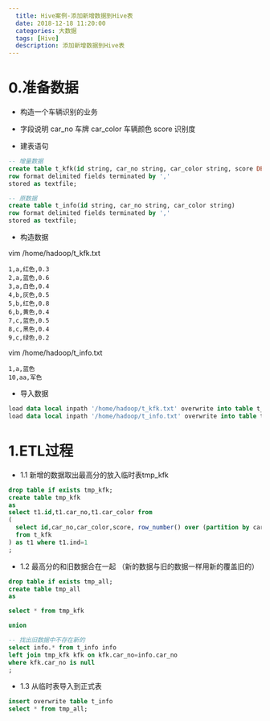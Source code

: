 ```yaml
---
  title: Hive案例-添加新增数据到Hive表
  date: 2018-12-18 11:20:00
  categories: 大数据
  tags: [Hive]
  description: 添加新增数据到Hive表
---
```


# 0.准备数据

- 构造一个车辆识别的业务

- 字段说明
car_no 车牌
car_color 车辆颜色
score 识别度

- 建表语句
```sql
-- 增量数据
create table t_kfk(id string, car_no string, car_color string, score DECIMAL(10,5))
row format delimited fields terminated by ','
stored as textfile;

-- 原数据
create table t_info(id string, car_no string, car_color string)
row format delimited fields terminated by ','
stored as textfile;
```

- 构造数据

vim /home/hadoop/t_kfk.txt
```
1,a,红色,0.3
2,a,蓝色,0.6
3,a,白色,0.4
4,b,灰色,0.5
5,b,红色,0.8
6,b,黄色,0.4
7,c,蓝色,0.5
8,c,黑色,0.4
9,c,绿色,0.2
```

vim /home/hadoop/t_info.txt
```
1,a,蓝色
10,aa,军色
```


- 导入数据

```sql
load data local inpath '/home/hadoop/t_kfk.txt' overwrite into table t_kfk;
load data local inpath '/home/hadoop/t_info.txt' overwrite into table t_info;
```

# 1.ETL过程


- 1.1 新增的数据取出最高分的放入临时表tmp_kfk
```sql
drop table if exists tmp_kfk;
create table tmp_kfk
as
select t1.id,t1.car_no,t1.car_color from
(
  select id,car_no,car_color,score, row_number() over (partition by car_no order by score desc ) ind
  from t_kfk
) as t1 where t1.ind=1
;
```



- 1.2 最高分的和旧数据合在一起
（新的数据与旧的数据一样用新的覆盖旧的）
```sql
drop table if exists tmp_all;
create table tmp_all
as

select * from tmp_kfk  

union

-- 找出旧数据中不存在新的
select info.* from t_info info
left join tmp_kfk kfk on kfk.car_no=info.car_no
where kfk.car_no is null
;
```

- 1.3 从临时表导入到正式表
```sql
insert overwrite table t_info
select * from tmp_all;
```
